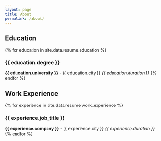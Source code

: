 ```yaml
---
layout: page
title: About
permalink: /about/
---
```


## Education

{% for education in site.data.resume.education %}
### {{ education.degree }}
**{{ education.university }}** - {{ education.city }}
_{{ education.duration }}_
{% endfor %}

## Work Experience

{% for experience in site.data.resume.work_experience %}
### {{ experience.job_title }}
**{{ experience.company }}** - {{ experience.city }}
_{{ experience.duration }}_
{% endfor %}

